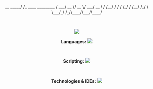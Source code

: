 
<p align="center">
          __                   
  _____/ /_  ____  _________ 
 / ___/ __ \/ __ \/ ___/ __ \
/ /__/ / / / /_/ / /__/ /_/ /
\___/_/ /_/\____/\___/\____/ 
                            
</p>
<br>


<p align="center">
  <img src="https://github-readme-stats.vercel.app/api?username=ChocolateAdventurouz&theme=transparent" />
</p>

<p align="center">
    <b>Languages:</b>
    <img src="https://skillicons.dev/icons?i=c,cs,python" />
</p>
<br>
<p align="center">
    <b>Scripting:</b>
    <img src="https://skillicons.dev/icons?i=bash" />
</p>
<br>
<p align="center">
    <b>Technologies & IDEs:</b>
    <img src="https://skillicons.dev/icons?i=dotnet,git,visualstudio, linux, md" />
</p>

<br>

<br>
